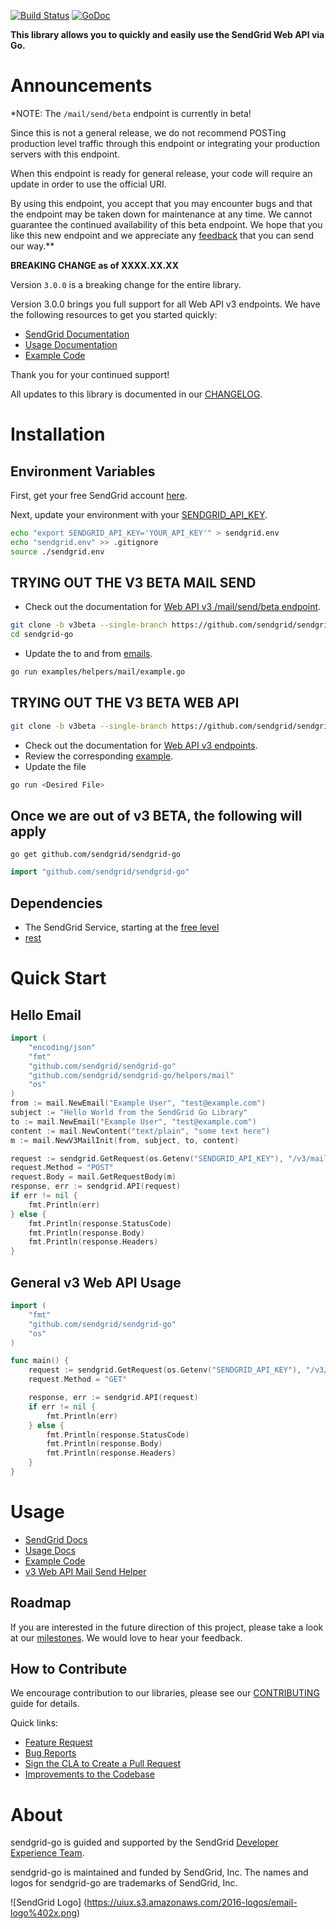 [![Build Status](https://travis-ci.org/sendgrid/sendgrid-go.svg?branch=v3beta)](https://travis-ci.org/sendgrid/sendgrid-go) [![GoDoc](https://godoc.org/github.com/sendgrid/rest?status.png)](http://godoc.org/github.com/sendgrid/sendgrid-go)

**This library allows you to quickly and easily use the SendGrid Web API via Go.**

# Announcements

*NOTE: The `/mail/send/beta` endpoint is currently in beta!

Since this is not a general release, we do not recommend POSTing production level traffic through this endpoint or integrating your production servers with this endpoint.

When this endpoint is ready for general release, your code will require an update in order to use the official URI.

By using this endpoint, you accept that you may encounter bugs and that the endpoint may be taken down for maintenance at any time. We cannot guarantee the continued availability of this beta endpoint. We hope that you like this new endpoint and we appreciate any [feedback](dx+mail-beta@sendgrid.com) that you can send our way.**

**BREAKING CHANGE as of XXXX.XX.XX**

Version `3.0.0` is a breaking change for the entire library.

Version 3.0.0 brings you full support for all Web API v3 endpoints. We
have the following resources to get you started quickly:

-   [SendGrid
    Documentation](https://sendgrid.com/docs/API_Reference/Web_API_v3/index.html)
-   [Usage
    Documentation](https://github.com/sendgrid/sendgrid-go/tree/v3beta/USAGE.md)
-   [Example
    Code](https://github.com/sendgrid/sendgrid-go/tree/v3beta/examples)

Thank you for your continued support!

All updates to this library is documented in our [CHANGELOG](https://github.com/sendgrid/sendgrid-go/blob/v3beta/CHANGELOG.md).

# Installation

## Environment Variables

First, get your free SendGrid account [here](https://sendgrid.com/free?source=sendgrid-go).

Next, update your environment with your [SENDGRID_API_KEY](https://app.sendgrid.com/settings/api_keys).

```bash
echo "export SENDGRID_API_KEY='YOUR_API_KEY'" > sendgrid.env
echo "sendgrid.env" >> .gitignore
source ./sendgrid.env
```

## TRYING OUT THE V3 BETA MAIL SEND

* Check out the documentation for [Web API v3 /mail/send/beta endpoint](https://sendgrid.com/docs/API_Reference/Web_API_v3/Mail/index.html).

```bash
git clone -b v3beta --single-branch https://github.com/sendgrid/sendgrid-go.git
cd sendgrid-go
```

* Update the to and from [emails](https://github.com/sendgrid/sendgrid-go/blob/v3beta/examples/helpers/mail/example.go#L14).

```bash
go run examples/helpers/mail/example.go
```

## TRYING OUT THE V3 BETA WEB API

```bash
git clone -b v3beta --single-branch https://github.com/sendgrid/sendgrid-go.git
```

* Check out the documentation for [Web API v3 endpoints](https://sendgrid.com/docs/API_Reference/Web_API_v3/index.html).
* Review the corresponding [example](https://github.com/sendgrid/sendgrid-go/blob/v3beta/examples).
* Update the file

```bash
go run <Desired File>
```

## Once we are out of v3 BETA, the following will apply

`go get github.com/sendgrid/sendgrid-go`

```go
import "github.com/sendgrid/sendgrid-go"
```

## Dependencies

- The SendGrid Service, starting at the [free level](https://sendgrid.com/free?source=sendgrid-go)
- [rest](https://github.com/sendgrid/rest)

# Quick Start

## Hello Email
```go
import (
	"encoding/json"
	"fmt"
	"github.com/sendgrid/sendgrid-go"
	"github.com/sendgrid/sendgrid-go/helpers/mail"
	"os"
)
from := mail.NewEmail("Example User", "test@example.com")
subject := "Hello World from the SendGrid Go Library"
to := mail.NewEmail("Example User", "test@example.com")
content := mail.NewContent("text/plain", "some text here")
m := mail.NewV3MailInit(from, subject, to, content)

request := sendgrid.GetRequest(os.Getenv("SENDGRID_API_KEY"), "/v3/mail/send/beta", "https://api.sendgrid.com")
request.Method = "POST"
request.Body = mail.GetRequestBody(m)
response, err := sendgrid.API(request)
if err != nil {
    fmt.Println(err)
} else {
    fmt.Println(response.StatusCode)
    fmt.Println(response.Body)
    fmt.Println(response.Headers)
}
```

## General v3 Web API Usage

```go
import (
	"fmt"
	"github.com/sendgrid/sendgrid-go"
	"os"
)

func main() {
    request := sendgrid.GetRequest(os.Getenv("SENDGRID_API_KEY"), "/v3/api_keys", "https://api.sendgrid.com")
    request.Method = "GET"

    response, err := sendgrid.API(request)
    if err != nil {
        fmt.Println(err)
    } else {
        fmt.Println(response.StatusCode)
        fmt.Println(response.Body)
        fmt.Println(response.Headers)
    }
}
```

# Usage

- [SendGrid Docs](https://sendgrid.com/docs/API_Reference/index.html)
- [Usage Docs](https://github.com/sendgrid/sendgrid-go/tree/v3beta/USAGE.md)
- [Example Code](https://github.com/sendgrid/sendgrid-go/tree/v3beta/examples)
- [v3 Web API Mail Send Helper](https://github.com/sendgrid/sendgrid-go/tree/v3beta/helpers/mail/README.md)

## Roadmap

If you are interested in the future direction of this project, please take a look at our [milestones](https://github.com/sendgrid/sendgrid-go/milestones). We would love to hear your feedback.

## How to Contribute

We encourage contribution to our libraries, please see our [CONTRIBUTING](https://github.com/sendgrid/sendgrid-go/tree/v3beta/CONTRIBUTING.md) guide for details.

Quick links:

- [Feature Request](https://github.com/sendgrid/sendgrid-go/tree/v3beta/CONTRIBUTING.md#feature_request)
- [Bug Reports](https://github.com/sendgrid/sendgrid-go/tree/v3beta/CONTRIBUTING.md#submit_a_bug_report)
- [Sign the CLA to Create a Pull Request](https://github.com/sendgrid/sendgrid-go/tree/v3beta/CONTRIBUTING.md#cla)
- [Improvements to the Codebase](https://github.com/sendgrid/sendgrid-go/tree/v3beta/CONTRIBUTING.md#improvements_to_the_codebase)

# About

sendgrid-go is guided and supported by the SendGrid [Developer Experience Team](mailto:dx@sendgrid.com).

sendgrid-go is maintained and funded by SendGrid, Inc. The names and logos for sendgrid-go are trademarks of SendGrid, Inc.

![SendGrid Logo]
(https://uiux.s3.amazonaws.com/2016-logos/email-logo%402x.png)
